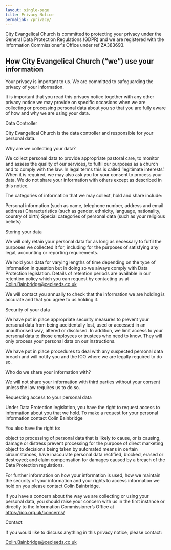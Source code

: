 ```yaml
---
layout: single-page
title: Privacy Notice
permalink: /privacy/
---
```


City Evangelical Church is committed to protecting your privacy under the General Data Protection Regulations (GDPR) and we are registered with the Information Commissioner's Office under ref ZA383693.


## How City Evangelical Church (“we”) use your information

Your privacy is important to us.  We are committed to safeguarding the privacy of your information.

 

It is important that you read this privacy notice together with any other privacy notice we may provide on specific occasions when we are collecting or processing personal data about you so that you are fully aware of how and why we are using your data.  

 

Data Controller

City Evangelical Church is the data controller and responsible for your personal data.

 

Why are we collecting your data?

We collect personal data to provide appropriate pastoral care, to monitor and assess the quality of our services, to fulfil our purposes as a church and to comply with the law. In legal terms this is called ‘legitimate interests’. When it is required, we may also ask you for your consent to process your data. We do not share your information with others except as described in this notice.

 

The categories of information that we may collect, hold and share include:

Personal information (such as name, telephone number, address and email address)
Characteristics (such as gender, ethnicity, language, nationality, country of birth)
Special categories of personal data (such as your religious beliefs)
 

Storing your data

We will only retain your personal data for as long as necessary to fulfil the purposes we collected it for, including for the purposes of satisfying any legal, accounting or reporting requirements.  

 

We hold your data for varying lengths of time depending on the type of information in question but in doing so we always comply with Data Protection legislation.  Details of retention periods are available in our retention policy which you can request by contacting us at Colin.Bainbridge@cecleeds.co.uk  

 

We will contact you annually to check that the information we are holding is accurate and that you agree to us holding it.

 

Security of your data

We have put in place appropriate security measures to prevent your personal data from being accidentally lost, used or accessed in an unauthorised way, altered or disclosed.  In addition, we limit access to your personal data to those employees or trustees who need to know.  They will only process your personal data on our instructions.  

 

We have put in place procedures to deal with any suspected personal data breach and will notify you and the ICO where we are legally required to do so.

 

Who do we share your information with?

We will not share your information with third parties without your consent unless the law requires us to do so.  

 

Requesting access to your personal data

Under Data Protection legislation, you have the right to request access to information about you that we hold. To make a request for your personal information contact Colin Bainbridge

 

You also have the right to:

object to processing of personal data that is likely to cause, or is causing, damage or distress
prevent processing for the purpose of direct marketing
object to decisions being taken by automated means
in certain circumstances, have inaccurate personal data rectified, blocked, erased or destroyed; and
claim compensation for damages caused by a breach of the Data Protection regulations. 
 

For further information on how your information is used, how we maintain the security of your information and your rights to access information we hold on you please contact Colin Bainbridge.


If you have a concern about the way we are collecting or using your personal data, you should raise your concern with us in the first instance or directly to the Information Commissioner’s Office at https://ico.org.uk/concerns/

 

Contact:

If you would like to discuss anything in this privacy notice, please contact:

Colin.Bainbridge@cecleeds.co.uk
